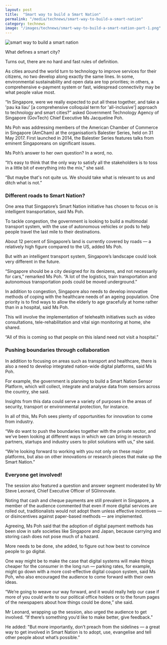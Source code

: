 ```yaml
---
layout: post
title:  "Smart way to build a Smart Nation"
permalink: "/media/technews/smart-way-to-build-a-smart-nation"
category: technews
image: "/images/technews/smart-way-to-build-a-smart-nation-part-1.png"
---
```


![smart way to build a smart nation]({{site.baseurl}}/images/technews/smart-way-to-build-a-smart-nation-part-1.png)

What defines a smart city?

Turns out, there are no hard and fast rules of definition.

As cities around the world turn to technology to improve services for their citizens, no two develop along exactly the same lines. In some, environmental sustainability and open data are top priorities; in others, a comprehensive e-payment system or fast, widespread connectivity may be what people value most.

“In Singapore, were we really expected to put all these together, and take a 'pau ka liau' [a comprehensive colloquial term for 'all-inclusive'] approach to technology and smart cities?” asked Government Technology Agency of Singapore (GovTech) Chief Executive Ms Jacqueline Poh.

Ms Poh was addressing members of the American Chamber of Commerce in Singapore (AmCham) at the organisation’s Balestier Series, held on 31 May 2017. First launched in 2014, the Balestier Series features talks from eminent Singaporeans on significant issues.

Ms Poh’s answer to her own question? In a word, no.

“It’s easy to think that the only way to satisfy all the stakeholders is to toss in a little bit of everything into the mix,” she said.

“But maybe that's not quite us. We should take what is relevant to us and ditch what is not.”

### **Different roads to Smart Nation?**
One area that Singapore’s Smart Nation initiative has chosen to focus on is intelligent transportation, said Ms Poh.

To tackle congestion, the government is looking to build a multimodal transport system, with the use of autonomous vehicles or pods to help people travel the last mile to their destinations.

About 12 percent of Singapore’s land is currently covered by roads — a relatively high figure compared to the US, added Ms Poh.

But with an intelligent transport system, Singapore’s landscape could look very different in the future.  

“Singapore should be a city designed for its denizens, and not necessarily for cars,” remarked Ms Poh. “A lot of the logistics, train transportation and autonomous transportation pods could be moved underground.”

In addition to congestion, Singapore also needs to develop innovative methods of coping with the healthcare needs of an ageing population. One priority is to find ways to allow the elderly to age gracefully at home rather than in a hospital, said Ms Poh.

This will involve the implementation of telehealth initiatives such as video consultations, tele-rehabilitation and vital sign monitoring at home, she shared.

“All of this is coming so that people on this island need not visit a hospital.”

### **Pushing boundaries through collaboration**

In addition to focusing on areas such as transport and healthcare, there is also a need to develop integrated nation-wide digital platforms, said Ms Poh.

For example, the government is planning to build a Smart Nation Sensor Platform, which will collect, integrate and analyse data from sensors across the country, she said.

Insights from this data could serve a variety of purposes in the areas of security, transport or environmental protection, for instance.  

In all of this, Ms Poh sees plenty of opportunities for innovation to come from industry.

“We do want to push the boundaries together with the private sector, and we’ve been looking at different ways in which we can bring in research partners, startups and industry users to pilot solutions with us,” she said.

“We’re looking forward to working with you not only on these major platforms, but also on other innovations or research pieces that make up the Smart Nation.”

### **Everyone get involved!**
The session also featured a question and answer segment moderated by Mr Steve Leonard, Chief Executive Officer of SGInnovate.

Noting that cash and cheque payments are still prevalent in Singapore, a member of the audience commented that even if more digital services are rolled out, traditionalists would not adopt them unless effective incentives — or disincentives against paper-based methods — are implemented.

Agreeing, Ms Poh said that the adoption of digital payment methods has been slow in safe societies like Singapore and Japan, because carrying and storing cash does not pose much of a hazard.

More needs to be done, she added, to figure out how best to convince people to go digital.

One way might be to make the case that digital systems will make things cheaper for the consumer in the long run — parking rates, for example, might go down with a more cost-effective digital coupon system, said Ms Poh, who also encouraged the audience to come forward with their own ideas.

“We’re going to weave our way forward, and it would really help our case if more of you could write to our political office holders or to the forum pages of the newspapers about how things could be done,” she said.

Mr Leonard, wrapping up the session, also urged the audience to get involved. “If there’s something you’d like to make better, give feedback."

He added: "But more importantly, don’t preach from the sidelines — a great way to get involved in Smart Nation is to adopt, use, evangelise and tell other people about what’s possible.”

